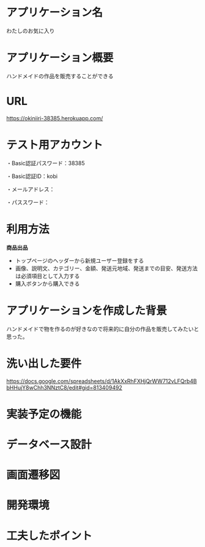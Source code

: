 # アプリケーション名
わたしのお気に入り

# アプリケーション概要
ハンドメイドの作品を販売することができる

# URL
https://okiniiri-38385.herokuapp.com/

# テスト用アカウント
・Basic認証パスワード：38385

・Basic認証ID：kobi

・メールアドレス：

・パススワード：

# 利用方法

**商品出品**

* トップページのヘッダーから新規ユーザー登録をする
* 画像、説明文、カテゴリー、金額、発送元地域、発送までの目安、発送方法は必須項目として入力する
* 購入ボタンから購入できる

# アプリケーションを作成した背景
ハンドメイドで物を作るのが好きなので将来的に自分の作品を販売してみたいと思った。

# 洗い出した要件
https://docs.google.com/spreadsheets/d/1AkXxRhFXHjQrWW712vLFQrb4BbHHujY8wChh3NNztC8/edit#gid=813409492

# 実装予定の機能

# データベース設計

# 画面遷移図

# 開発環境

# 工夫したポイント

